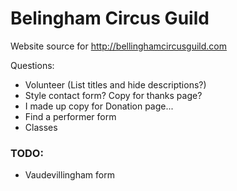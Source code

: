 Belingham Circus Guild
======================

Website source for http://bellinghamcircusguild.com

Questions:

* Volunteer (List titles and hide descriptions?)
* Style contact form? Copy for thanks page?
* I made up copy for Donation page...
* Find a performer form
* Classes

### TODO:

* Vaudevillingham form

